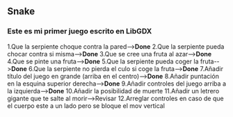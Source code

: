 ## Snake
### Este es mi primer juego escrito en LibGDX

1.Que la serpiente choque contra la pared-->**Done**
2.Que la serpiente pueda chocar contra si misma-->**Done**
3.Que se cree una fruta al azar-->**Done**
4.Que se pinte una fruta-->**Done**
5.Que la serpiente pueda coger la fruta-->**Done**
6.Que la serpiente no pierda el culo si coge la fruta-->**Done**
7.Añadir título del juego en grande (arriba en el centro)-->**Done**
8.Añadir puntación en la esquina superior derecha-->**Done**
9.Añadir controles del juego arriba a la izquierda-->**Done**
10.Añadir la posibilidad de muerte
11.Añadir un letrero gigante que te salte al morir-->Revisar
12.Arreglar controles en caso de que el cuerpo este a un lado pero se bloque el mov vertical